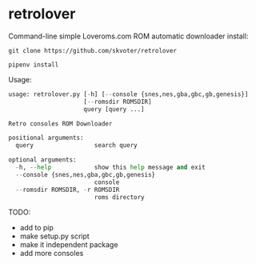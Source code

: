 # retrolover
Command-line simple Loveroms.com ROM automatic downloader
install:

`git clone https://github.com/skvoter/retrolover`

`pipenv install`

Usage:
```python retrolover.py --help                                                   
usage: retrolover.py [-h] [--console {snes,nes,gba,gbc,gb,genesis}]
                     [--romsdir ROMSDIR]
                     query [query ...]

Retro consoles ROM Downloader

positional arguments:
  query                 search query

optional arguments:
  -h, --help            show this help message and exit
  --console {snes,nes,gba,gbc,gb,genesis}
                        console
  --romsdir ROMSDIR, -r ROMSDIR
                        roms directory
```

TODO:
- add to pip
- make setup.py script
- make it independent package
- add more consoles

